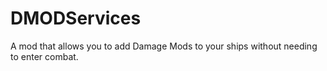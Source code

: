 # DMODServices
A mod that allows you to add Damage Mods to your ships without needing to enter combat.
